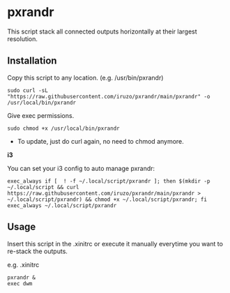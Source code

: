 # pxrandr

This script stack all connected outputs horizontally at their largest resolution.

## Installation

Copy this script to any location. (e.g. /usr/bin/pxrandr)
```
sudo curl -sL "https://raw.githubusercontent.com/iruzo/pxrandr/main/pxrandr" -o /usr/local/bin/pxrandr
```
Give exec permissions.
```
sudo chmod +x /usr/local/bin/pxrandr
```
- To update, just do curl again, no need to chmod anymore.

**i3**

You can set your i3 config to auto manage pxrandr:
```
exec_always if [  ! -f ~/.local/script/pxrandr ]; then $(mkdir -p ~/.local/script && curl https://raw.githubusercontent.com/iruzo/pxrandr/main/pxrandr > ~/.local/script/pxrandr) && chmod +x ~/.local/script/pxrandr; fi
exec_always ~/.local/script/pxrandr
```

## Usage

Insert this script in the .xinitrc or execute it manually everytime you want to re-stack the outputs.

e.g. .xinitrc
```
pxrandr &
exec dwm
```
